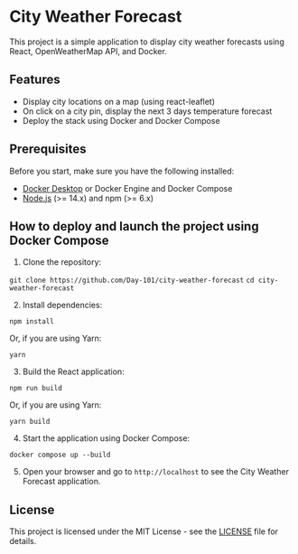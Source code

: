 # City Weather Forecast

This project is a simple application to display city weather forecasts using React, OpenWeatherMap API, and Docker.

## Features

- Display city locations on a map (using react-leaflet)
- On click on a city pin, display the next 3 days temperature forecast
- Deploy the stack using Docker and Docker Compose

## Prerequisites

Before you start, make sure you have the following installed:

- [Docker Desktop](https://www.docker.com/products/docker-desktop) or Docker Engine and Docker Compose
- [Node.js](https://nodejs.org/en/download/) (>= 14.x) and npm (>= 6.x)

## How to deploy and launch the project using Docker Compose

1. Clone the repository:

`git clone https://github.com/Day-101/city-weather-forecast`
`cd city-weather-forecast`

2. Install dependencies:

`npm install`

Or, if you are using Yarn:

`yarn`


3. Build the React application:

`npm run build`


Or, if you are using Yarn:

`yarn build`


4. Start the application using Docker Compose:

`docker compose up --build`


5. Open your browser and go to `http://localhost` to see the City Weather Forecast application.

## License

This project is licensed under the MIT License - see the [LICENSE](LICENSE) file for details.
